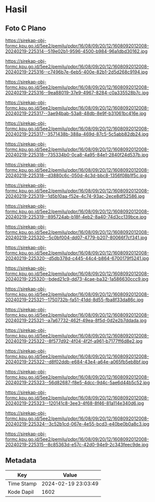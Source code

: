 # Hasil

## Foto C Plano

https://sirekap-obj-formc.kpu.go.id/5ee2/pemilu/pdpr/16/08/09/20/12/1608092012008-20240219-225314--519e02b1-9596-4500-b984-96a1dbd30162.jpg

https://sirekap-obj-formc.kpu.go.id/5ee2/pemilu/pdpr/16/08/09/20/12/1608092012008-20240219-225316--c7496b7e-6eb5-400e-82b1-2d5d268c9194.jpg

https://sirekap-obj-formc.kpu.go.id/5ee2/pemilu/pdpr/16/08/09/20/12/1608092012008-20240219-225316--9ea88019-37e9-4967-8284-c0a335528b7c.jpg

https://sirekap-obj-formc.kpu.go.id/5ee2/pemilu/pdpr/16/08/09/20/12/1608092012008-20240219-225317--3ae94bab-53a8-48db-8e9f-b31061bc416e.jpg

https://sirekap-obj-formc.kpu.go.id/5ee2/pemilu/pdpr/16/08/09/20/12/1608092012008-20240219-225317--3571438b-388a-469d-87c5-5c5abb82db24.jpg

https://sirekap-obj-formc.kpu.go.id/5ee2/pemilu/pdpr/16/08/09/20/12/1608092012008-20240219-225318--735334b0-0ca8-4a95-84e1-2840f24d537b.jpg

https://sirekap-obj-formc.kpu.go.id/5ee2/pemilu/pdpr/16/08/09/20/12/1608092012008-20240219-225318--d3880c6c-050d-4c3d-bbc8-1356f08b1f5c.jpg

https://sirekap-obj-formc.kpu.go.id/5ee2/pemilu/pdpr/16/08/09/20/12/1608092012008-20240219-225319--1d5b10aa-f52e-4c74-93ac-2ece8df52586.jpg

https://sirekap-obj-formc.kpu.go.id/5ee2/pemilu/pdpr/16/08/09/20/12/1608092012008-20240219-225319--895724ab-b18f-4eb2-8a40-74d3cc139bce.jpg

https://sirekap-obj-formc.kpu.go.id/5ee2/pemilu/pdpr/16/08/09/20/12/1608092012008-20240219-225320--5c0bf004-dd07-4779-b207-80066f7cf341.jpg

https://sirekap-obj-formc.kpu.go.id/5ee2/pemilu/pdpr/16/08/09/20/12/1608092012008-20240219-225320--d5db378d-c445-44c4-b864-6700179f5241.jpg

https://sirekap-obj-formc.kpu.go.id/5ee2/pemilu/pdpr/16/08/09/20/12/1608092012008-20240219-225320--bded21c9-dd73-4cae-ba32-1a586630ccc9.jpg

https://sirekap-obj-formc.kpu.go.id/5ee2/pemilu/pdpr/16/08/09/20/12/1608092012008-20240219-225321--1750732b-fa51-41dd-8d55-fba8f33da86c.jpg

https://sirekap-obj-formc.kpu.go.id/5ee2/pemilu/pdpr/16/08/09/20/12/1608092012008-20240219-225321--a7a67732-462f-49ea-8f5d-0d2e2b7ddada.jpg

https://sirekap-obj-formc.kpu.go.id/5ee2/pemilu/pdpr/16/08/09/20/12/1608092012008-20240219-225322--8f577d92-4f04-4f2f-a961-b7177ff6d8e2.jpg

https://sirekap-obj-formc.kpu.go.id/5ee2/pemilu/pdpr/16/08/09/20/12/1608092012008-20240219-225322--d8f02ddb-e684-43e4-a64e-a065fb5eb8bf.jpg

https://sirekap-obj-formc.kpu.go.id/5ee2/pemilu/pdpr/16/08/09/20/12/1608092012008-20240219-225323--56d82687-f8e5-4dcc-9d4c-5ae6d44b5c52.jpg

https://sirekap-obj-formc.kpu.go.id/5ee2/pemilu/pdpr/16/08/09/20/12/1608092012008-20240219-225323--120141c8-3ee3-4f68-8f46-81a114e340d6.jpg

https://sirekap-obj-formc.kpu.go.id/5ee2/pemilu/pdpr/16/08/09/20/12/1608092012008-20240219-225324--3c52b1cd-067e-4e55-bcd3-e40be0b0a8c3.jpg

https://sirekap-obj-formc.kpu.go.id/5ee2/pemilu/pdpr/16/08/09/20/12/1608092012008-20240219-225315--8c85363d-e57c-42d0-94e9-2c343feec9de.jpg


## Metadata

| Key        | Value               |
| ---------- | ------------------- |
| Time Stamp | 2024-02-19 23:03:49 |
| Kode Dapil | 1602                |



